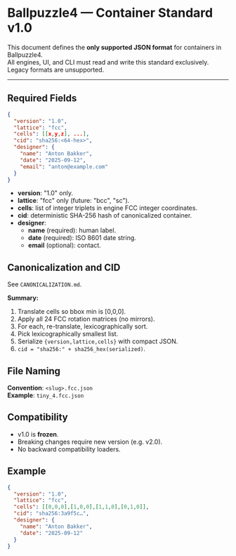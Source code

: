 # Ballpuzzle4 — Container Standard v1.0

This document defines the **only supported JSON format** for containers in Ballpuzzle4.  
All engines, UI, and CLI must read and write this standard exclusively.  
Legacy formats are unsupported.

---

## Required Fields

```json
{
  "version": "1.0",
  "lattice": "fcc",
  "cells": [[x,y,z], ...],
  "cid": "sha256:<64-hex>",
  "designer": {
    "name": "Anton Bakker",
    "date": "2025-09-12",
    "email": "anton@example.com"
  }
}
```

- **version**: "1.0" only.
- **lattice**: "fcc" only (future: "bcc", "sc").
- **cells**: list of integer triplets in engine FCC integer coordinates.
- **cid**: deterministic SHA-256 hash of canonicalized container.
- **designer**:
  - **name** (required): human label.
  - **date** (required): ISO 8601 date string.
  - **email** (optional): contact.

## Canonicalization and CID

See `CANONICALIZATION.md`.

**Summary:**
1. Translate cells so bbox min is [0,0,0].
2. Apply all 24 FCC rotation matrices (no mirrors).
3. For each, re-translate, lexicographically sort.
4. Pick lexicographically smallest list.
5. Serialize `{version,lattice,cells}` with compact JSON.
6. `cid = "sha256:" + sha256_hex(serialized)`.

## File Naming

**Convention**: `<slug>.fcc.json`  
**Example**: `tiny_4.fcc.json`

## Compatibility

- v1.0 is **frozen**.
- Breaking changes require new version (e.g. v2.0).
- No backward compatibility loaders.

## Example

```json
{
  "version": "1.0",
  "lattice": "fcc",
  "cells": [[0,0,0],[1,0,0],[1,1,0],[0,1,0]],
  "cid": "sha256:3a9f5c…",
  "designer": {
    "name": "Anton Bakker",
    "date": "2025-09-12"
  }
}
```

